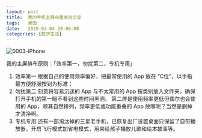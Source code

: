 ```yaml
---
layout: post
title:  我的手机主屏布置原则分享
tags:   桌面
date:   2020-03-04 20:06:00
categories: [数字生活] 
---
```


![0003-iPhone](https://tva1.sinaimg.cn/large/00831rSTly1gci97g23m2j30xr0u0qpi.jpg)

我的主屏排布原则：「效率第一，勿扰第二，专机专用」

1. 效率第一
根据自己的使用频率偏好，把最常使用的 App 放在 “C位”，以手指最方便舒服按到为标准；
2. 勿扰第二
刻意将容易沉迷的 App 与不太常用的 App 按类别放入文件夹，确保打开手机的第一眼不看到这些时间黑洞。
第二屏是使用频率更低但偶尔也会使用的 App，顺其自然排列，频率更低或功能重叠的 App 放哪呢？当然是删掉才清净啊。
3. 专机专用
还有一部淘汰掉的三星老手机，已恢复出厂设置桌面只保留了自带播放器，开启飞行模式加省电模式，用来给孩子播放儿歌和绘本故事等。